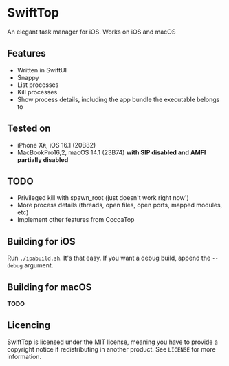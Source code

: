 # SwiftTop

An elegant task manager for iOS. Works on iOS and macOS

## Features

- Written in SwiftUI
- Snappy
- List processes
- Kill processes
- Show process details, including the app bundle the executable belongs to

## Tested on 

- iPhone Xʀ, iOS 16.1 (20B82)
- MacBookPro16,2, macOS 14.1 (23B74) **with SIP disabled and AMFI partially disabled**

## TODO

- Privileged kill with spawn_root (just doesn't work right now')
- More process details (threads, open files, open ports, mapped modules, etc)
- Implement other features from CocoaTop

## Building for iOS

Run `./ipabuild.sh`. It's that easy. If you want a debug build, append the `--debug` argument.

## Building for macOS

**TODO**

## Licencing

SwiftTop is licensed under the MIT license, meaning you have to provide a copyright notice if redistributing in another product. See `LICENSE` for more information.
